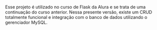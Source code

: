 Esse projeto é utilizado no curso de Flask da Alura e se trata de uma continuação do curso anterior. 
Nessa presente versão, existe um CRUD totalmente funcional e integração com o banco de dados utilizando o gerenciador MySQL.
